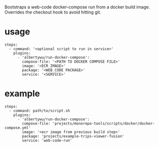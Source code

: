 Bootstraps a web-code docker-compose run from a docker build image. Overrides the checkout hook to avoid hitting git.

# usage

```
steps:
  - command: '<optional script to run in service>'
    plugins:
      - 'albertywu/run-docker-compose':
        compose-file: '<PATH TO DOCKER COMPOSE FILE>'
        image: '<ECR IMAGE>'
        package: '<WEB_CODE PACKAGE>'
        service: '<SERVICE>'
```

# example

```
steps:
  - command: path/to/script.sh
    plugins:
      - 'albertywu/run-docker-compose':
        compose-file: 'projects/monorepo-tools/scripts/docker/docker-compose.yml'
        image: '<ecr image from previous build step>'
        package: 'projects/example-trips-viewer-fusion'
        service: 'web-code-run'
```